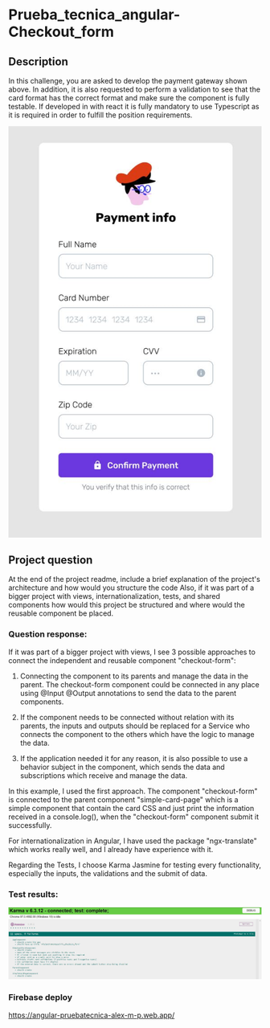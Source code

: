 # Prueba_tecnica_angular-Checkout_form

## Description
In this challenge, you are asked to develop the payment gateway shown above.
In addition, it is also requested to perform a validation to see that the card format has the correct format and make sure the component is fully testable.
If developed in with react it is fully mandatory to use Typescript as it is required in order to fulfill the position requirements.

![Objetive payment gateway](payment_gateway.JPG)


## Project question 
At the end of the project readme, include a brief explanation of the project's architecture and how would you structure the code Also, if it was part of a bigger project with views, internationalization, tests, and shared components how would this project be structured and where would the reusable component be placed.


### Question response:

If it was part of a bigger project with views, I see 3 possible approaches to connect the independent and reusable component "checkout-form":

1. Connecting the component to its parents and manage the data in the parent. The checkout-form component could be connected in any place using @Input @Output annotations to send the data to the parent components.

2. If the component needs to be connected without relation with its parents, the inputs and outputs should be replaced for a Service who connects the component to the others which have the logic to manage the data.

3. If the application needed it for any reason, it is also possible to use a behavior subject in the component, which sends the data and subscriptions which receive and manage the data.

In this example, I used the first approach. The component "checkout-form" is connected to the parent component "simple-card-page" which is a simple component that contain the card CSS and just print the information received in a console.log(), when the "checkout-form" component submit it successfully.

For internationalization in Angular, I have used the package "ngx-translate" which works really well, and I already have experience with it.

Regarding the Tests, I choose Karma Jasmine for testing every functionality, especially the inputs, the validations and the submit of data. 

### Test results:
![Test results](test_results.JPG)


### Firebase deploy
https://angular-pruebatecnica-alex-m-p.web.app/